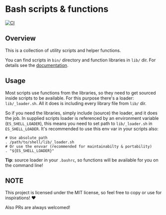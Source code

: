 # Bash scripts & functions

[![CI](https://github.com/es-progress/shell/actions/workflows/main.yml/badge.svg)](https://github.com/es-progress/shell/actions/workflows/main.yml)

## Overview

This is a collection of utility scripts and helper functions.

You can find scripts in `bin/` directory and function libraries in `lib/` dir.
For details see the [documentation](https://shell.es-progress.hu/).

## Usage

Most scripts use functions from the libraries, so they need to get sourced inside scripts to be available.
For this purpose there's a loader: `lib/_loader.sh`. All it does is including every library file from `lib/` dir.

So if you need the libraries, simply include (source) the loader, and it does the job.
In supplied scripts loader is referenced by an environment variable (`ES_SHELL_LOADER`), this means you need to set path to `lib/_loader.sh` in `ES_SHELL_LOADER`.
It's recommended to use this env var in your scripts also:

```
# Use absolute path
. /path/to/shell/lib/_loader.sh
# Or use the envvar (recommended for maintainabilty & portability)
. "${ES_SHELL_LOADER}"
```

**Tip**: source loader in your `.bashrc`, so functions will be available for you on the command line!

## NOTE

This project is licensed under the MIT license, so feel free to copy or use for inspirations! :heart:

Also PRs are always welcomed!
